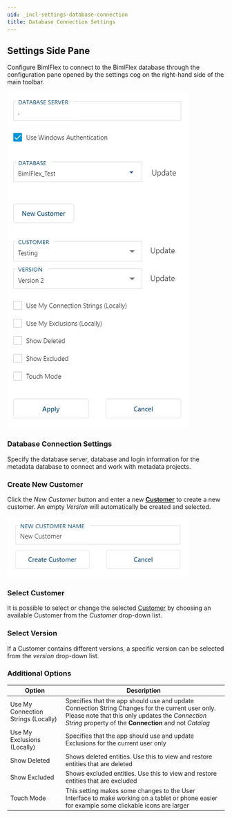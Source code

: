 ```yaml
---
uid: _incl-settings-database-connection
title: Database Connection Settings
---
```

## Settings Side Pane

Configure BimlFlex to connect to the BimlFlex database through the configuration pane opened by the settings cog on the right-hand side of the main toolbar.

![Settings -mtb-20-image](../../static/img/bimlflex-settings-database-connection.png "Settings")

### Database Connection Settings

Specify the database server, database and login information for the metadata database to connect and work with metadata projects.

### Create New Customer

Click the *New Customer* button and enter a new **[Customer](xref:bimlflex-concepts-customer)** to create a new customer. An empty *Version* will automatically be created and selected.

![Settings - Create new Customer -mtb-20-image](../../static/img/bimlflex-settings-new-customer.png "Settings - Create new Customer")

### Select Customer

It is possible to select or change the selected [Customer](xref:bimlflex-concepts-customer) by choosing an available Customer from the *Customer* drop-down list.

### Select Version

If a Customer contains different versions, a specific version can be selected from the *version* drop-down list.

### Additional Options

| Option | Description |
| ------ | ----------- |
| Use My Connection Strings (Locally) | Specifies that the app should use and update Connection String Changes for the current user only.  Please note that this only updates the *Connection String* property of the **Connection** and not *Catalog* |
| Use My Exclusions (Locally)         | Specifies that the app should use and update Exclusions for the current user only |
| Show Deleted                        | Shows deleted entities. Use this to view and restore entities that are deleted |
| Show Excluded                       | Shows excluded entities. Use this to view and restore entities that are excluded |
| Touch Mode                          | This setting makes some changes to the User Interface to make working on a tablet or phone easier for example some clickable icons are larger |
